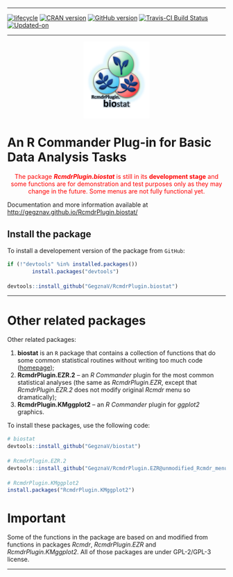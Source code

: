 
<!-- README.md is generated from README.Rmd. Please edit that file -->

-----

[![lifecycle](https://img.shields.io/badge/lifecycle-experimental-orange.svg)](https://www.tidyverse.org/lifecycle/#experimental)
[![CRAN
version](http://www.r-pkg.org/badges/version/RcmdrPlugin.biostat)](https://cran.rstudio.com/web/packages/RcmdrPlugin.biostat/index.html)
[![GitHub
version](https://img.shields.io/badge/GitHub-v0.0.12-brightgreen.svg)](https://github.com/GegznaV/RcmdrPlugin.biostat)
[![Travis-CI Build
Status](https://travis-ci.org/GegznaV/RcmdrPlugin.biostat.png?branch=master)](https://travis-ci.org/GegznaV/RcmdrPlugin.biostat)
[![Updated-on](https://img.shields.io/badge/Updated%20on-2018--04--28-yellowgreen.svg)](/commits/master)

-----

<img src="https://raw.githubusercontent.com/GegznaV/RcmdrPlugin.biostat/master/docs/logo.png" width="30%" height="30%" style="display: block; margin: auto;" />

<!-- 
An *R Commander* Plugin for Basic (Bio)Statistical Routines  
-->

# An R Commander Plug-in for Basic Data Analysis Tasks

<center>

<font color="red"> The package ***RcmdrPlugin.biostat*** is still in its
**development stage** and some functions are for demonstration and test
purposes only as they may change in the future. Some menus are not fully
functional yet. </font>

</center>

Documentation and more information available at
<http://gegznav.github.io/RcmdrPlugin.biostat/>

## Install the package

To install a developement version of the package from `GitHub`:

``` r
if (!"devtools" %in% installed.packages())
        install.packages("devtools")

devtools::install_github("GegznaV/RcmdrPlugin.biostat")
```

-----

# Other related packages

Other related packages:

1.  **biostat** is an `R` package that contains a collection of
    functions that do some common statistical routines without writing
    too much code ([homepage](https://gegznav.github.io/biostat/));
2.  **RcmdrPlugin.EZR.2** – an *R Commander* plugin for the most common
    statistical analyses (the same as *RcmdrPlugin.EZR*, except that
    *RcmdrPlugin.EZR.2* does not modify original *Rcmdr* menu so
    dramatically);
3.  **RcmdrPlugin.KMggplot2** – an *R Commander* plugin for *ggplot2*
    graphics.

To install these packages, use the following code:

``` r
# biostat
devtools::install_github("GegznaV/biostat")

# RcmdrPlugin.EZR.2
devtools::install_github("GegznaV/RcmdrPlugin.EZR@unmodified_Rcmdr_menu")

# RcmdrPlugin.KMggplot2
install.packages("RcmdrPlugin.KMggplot2")
```

# Important

Some of the functions in the package are based on and modified from
functions in packages *Rcmdr*, *RcmdrPlugin.EZR* and
*RcmdrPlugin.KMggplot2*. All of those packages are under GPL-2/GPL-3
license.

-----

<!-- [![Travis-CI Build Status]
(https://travis-ci.org/GegznaV/RcmdrPlugin.biostat.png?branch=master)]
(https://travis-ci.org/GegznaV/RcmdrPlugin.biostat) -->

<!-- [![codecov.io]
(https://codecov.io/github/GegznaV/RcmdrPlugin.biostat/coverage.svg?branch=master)]
(https://codecov.io/github/GegznaV/RcmdrPlugin.biostat?branch=master) -->

<!-- * * * -->

<!--  <p align="right"> </p>     -->
